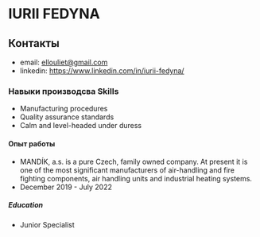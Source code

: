 # IURII FEDYNA

## Контакты
* email: ellouliet@gmail.com
* linkedin: https://www.linkedin.com/in/iurii-fedyna/

### Навыки производсва Skills
+ Manufacturing procedures
+ Quality assurance standards
+ Calm and level-headed under duress

#### Опыт работы
+ MANDÍK, a.s. is a pure Czech, family owned company. At present it is one of the most significant manufacturers of air-handling and fire fighting components, air handling units and industrial heating systems.
+ December 2019 - July 2022

##### Education
+ Junior Specialist

